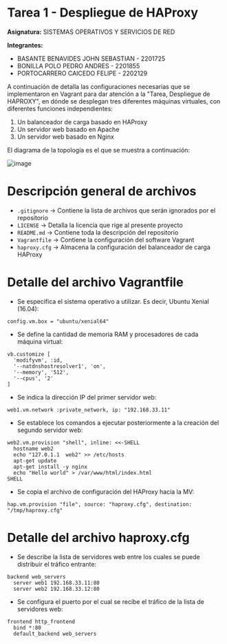 # Tarea 1 - Despliegue de HAProxy

**Asignatura:** SISTEMAS OPERATIVOS Y SERVICIOS DE RED

**Integrantes:**
- BASANTE BENAVIDES JOHN SEBASTIAN - 2201725
- BONILLA POLO PEDRO ANDRES - 2201855
- PORTOCARRERO CAICEDO FELIPE - 2202129

A continuación de detalla las configuraciones necesarias que se implementaron en Vagrant para dar atención a la "Tarea, Despliegue de HAPROXY", en dónde se desplegan tres  diferentes máquinas virtuales, con diferentes funciones independientes:

1. Un balanceador de carga basado en HAProxy
2. Un servidor web basado en Apache
3. Un servidor web basado en Nginx

El diagrama de la topología es el que se muestra a continuación:

![image](https://user-images.githubusercontent.com/128847/230824475-69e3d59d-97b1-4256-a2d0-116938d24d72.png)

# Descripción general de archivos

- `.gitignore` -> Contiene la lista de archivos que serán ignorados por el repositorio
- `LICENSE` -> Detalla la licencia que rige al presente proyecto
- `README.md` -> Contiene toda la descripción del repositorio
- `Vagrantfile` -> Contiene la configuración del software Vagrant
- `haproxy.cfg` -> Almacena la configuración del balanceador de carga HAProxy

# Detalle del archivo Vagrantfile

- Se especifica el sistema operativo a utilizar. Es decir, Ubuntu Xenial (16.04):

`config.vm.box = "ubuntu/xenial64"`

- Se define la cantidad de memoria RAM y procesadores de cada máquina virtual:

```
vb.customize [
  'modifyvm', :id,
  '--natdnshostresolver1', 'on',
  '--memory', '512',
  '--cpus', '2'
]
```
- Se indica la dirección IP del primer servidor web:

`web1.vm.network :private_network, ip: "192.168.33.11"`

- Se establece los comandos a ejecutar posteriormente a la creación del segundo servidor web:

```
web2.vm.provision "shell", inline: <<-SHELL
  hostname web2
  echo "127.0.1.1  web2" >> /etc/hosts
  apt-get update
  apt-get install -y nginx
  echo "Hello world" > /var/www/html/index.html
SHELL
```

- Se copia el archivo de configuración del HAProxy hacia la MV:

`hap.vm.provision "file", source: "haproxy.cfg", destination: "/tmp/haproxy.cfg"`

# Detalle del archivo haproxy.cfg

- Se describe la lista de servidores web entre los cuales se puede distribuir el tráfico entrante:

```
backend web_servers
  server web1 192.168.33.11:80
  server web2 192.168.33.12:80
```

- Se configura el puerto por el cual se recibe el tráfico de la lista de servidores web:

```
frontend http_frontend
  bind *:80
  default_backend web_servers
```
